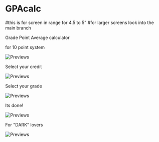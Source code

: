 # GPAcalc
#this is for screen in range for 4.5 to 5"
#for larger screens look into the main branch

Grade Point Average calculator

for 10 point system

![Previews](https://raw.github.com/DevGautam2000/GPAcalc/app-preview/images/appSimul.png)

Select your credit

![Previews](https://raw.github.com/DevGautam2000/GPAcalc/app-preview/images/credit.png)


Select your grade

![Previews](https://raw.github.com/DevGautam2000/GPAcalc/app-preview/images/grade2.png)


Its done! 

![Previews](https://raw.github.com/DevGautam2000/GPAcalc/app-preview/images/calculated.png)


For "DARK" lovers

![Previews](https://raw.github.com/DevGautam2000/GPAcalc/app-preview/images/dark.png)
